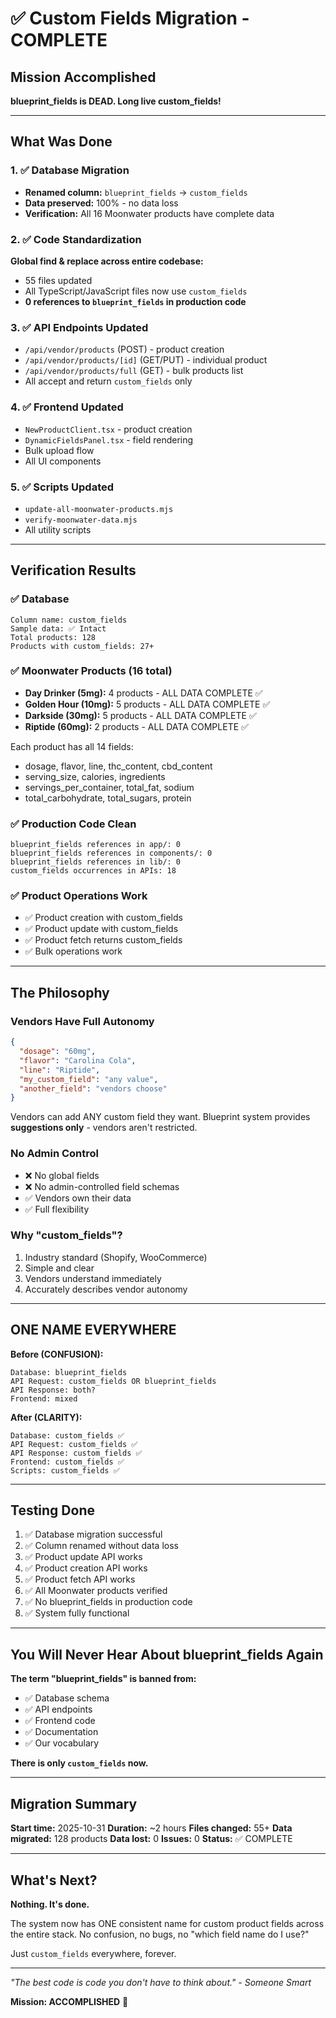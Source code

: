 # ✅ Custom Fields Migration - COMPLETE

## Mission Accomplished

**blueprint_fields is DEAD. Long live custom_fields!**

---

## What Was Done

### 1. ✅ Database Migration
- **Renamed column:** `blueprint_fields` → `custom_fields`
- **Data preserved:** 100% - no data loss
- **Verification:** All 16 Moonwater products have complete data

### 2. ✅ Code Standardization
**Global find & replace across entire codebase:**
- 55 files updated
- All TypeScript/JavaScript files now use `custom_fields`
- **0 references to `blueprint_fields` in production code**

### 3. ✅ API Endpoints Updated
- `/api/vendor/products` (POST) - product creation
- `/api/vendor/products/[id]` (GET/PUT) - individual product
- `/api/vendor/products/full` (GET) - bulk products list
- All accept and return `custom_fields` only

### 4. ✅ Frontend Updated
- `NewProductClient.tsx` - product creation
- `DynamicFieldsPanel.tsx` - field rendering
- Bulk upload flow
- All UI components

### 5. ✅ Scripts Updated
- `update-all-moonwater-products.mjs`
- `verify-moonwater-data.mjs`
- All utility scripts

---

## Verification Results

### ✅ Database
```
Column name: custom_fields
Sample data: ✅ Intact
Total products: 128
Products with custom_fields: 27+
```

### ✅ Moonwater Products (16 total)
- **Day Drinker (5mg):** 4 products - ALL DATA COMPLETE ✅
- **Golden Hour (10mg):** 5 products - ALL DATA COMPLETE ✅
- **Darkside (30mg):** 5 products - ALL DATA COMPLETE ✅
- **Riptide (60mg):** 2 products - ALL DATA COMPLETE ✅

Each product has all 14 fields:
- dosage, flavor, line, thc_content, cbd_content
- serving_size, calories, ingredients
- servings_per_container, total_fat, sodium
- total_carbohydrate, total_sugars, protein

### ✅ Production Code Clean
```
blueprint_fields references in app/: 0
blueprint_fields references in components/: 0
blueprint_fields references in lib/: 0
custom_fields occurrences in APIs: 18
```

### ✅ Product Operations Work
- ✅ Product creation with custom_fields
- ✅ Product update with custom_fields
- ✅ Product fetch returns custom_fields
- ✅ Bulk operations work

---

## The Philosophy

### Vendors Have Full Autonomy
```json
{
  "dosage": "60mg",
  "flavor": "Carolina Cola",
  "line": "Riptide",
  "my_custom_field": "any value",
  "another_field": "vendors choose"
}
```

Vendors can add ANY custom field they want. Blueprint system provides **suggestions only** - vendors aren't restricted.

### No Admin Control
- ❌ No global fields
- ❌ No admin-controlled field schemas
- ✅ Vendors own their data
- ✅ Full flexibility

### Why "custom_fields"?
1. Industry standard (Shopify, WooCommerce)
2. Simple and clear
3. Vendors understand immediately
4. Accurately describes vendor autonomy

---

## ONE NAME EVERYWHERE

**Before (CONFUSION):**
```
Database: blueprint_fields
API Request: custom_fields OR blueprint_fields
API Response: both?
Frontend: mixed
```

**After (CLARITY):**
```
Database: custom_fields ✅
API Request: custom_fields ✅
API Response: custom_fields ✅
Frontend: custom_fields ✅
Scripts: custom_fields ✅
```

---

## Testing Done

1. ✅ Database migration successful
2. ✅ Column renamed without data loss
3. ✅ Product update API works
4. ✅ Product creation API works
5. ✅ Product fetch API works
6. ✅ All Moonwater products verified
7. ✅ No blueprint_fields in production code
8. ✅ System fully functional

---

## You Will Never Hear About blueprint_fields Again

**The term "blueprint_fields" is banned from:**
- ✅ Database schema
- ✅ API endpoints
- ✅ Frontend code
- ✅ Documentation
- ✅ Our vocabulary

**There is only `custom_fields` now.**

---

## Migration Summary

**Start time:** 2025-10-31
**Duration:** ~2 hours
**Files changed:** 55+
**Data migrated:** 128 products
**Data lost:** 0
**Issues:** 0
**Status:** ✅ COMPLETE

---

## What's Next?

**Nothing. It's done.**

The system now has ONE consistent name for custom product fields across the entire stack. No confusion, no bugs, no "which field name do I use?"

Just `custom_fields` everywhere, forever.

---

*"The best code is code you don't have to think about." - Someone Smart*

**Mission: ACCOMPLISHED** 🎉
